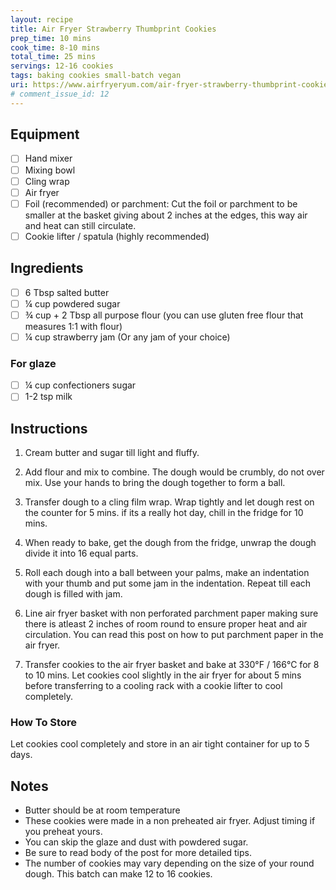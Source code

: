 ```yaml
---
layout: recipe
title: Air Fryer Strawberry Thumbprint Cookies
prep_time: 10 mins
cook_time: 8-10 mins
total_time: 25 mins
servings: 12-16 cookies
tags: baking cookies small-batch vegan
uri: https://www.airfryeryum.com/air-fryer-strawberry-thumbprint-cookies/
# comment_issue_id: 12
---
```

## Equipment
- [ ] Hand mixer
- [ ] Mixing bowl
- [ ] Cling wrap
- [ ] Air fryer
- [ ] Foil (recommended) or parchment: Cut the foil or parchment to be smaller at the basket giving about 2 inches at the edges, this way air and heat can still circulate.
- [ ] Cookie lifter / spatula (highly recommended)

## Ingredients
- [ ] 6 Tbsp salted butter
- [ ] ¼ cup powdered sugar
- [ ] ¾ cup + 2 Tbsp all purpose flour (you can use gluten free flour that measures 1:1 with flour)
- [ ] ¼ cup strawberry jam (Or any jam of your choice)

### For glaze
- [ ] ¼ cup confectioners sugar
- [ ] 1-2 tsp milk

## Instructions
1. Cream butter and sugar till light and fluffy.

2. Add flour and mix to combine. The dough would be crumbly, do not over mix. Use your hands to bring the dough together to form a ball.

3. Transfer dough to a cling film wrap. Wrap tightly and let dough rest on the counter for 5 mins. if its a really hot day, chill in the fridge for 10 mins.

4. When ready to bake, get the dough from the fridge, unwrap the dough divide it into 16 equal parts.

5. Roll each dough into a ball between your palms, make an indentation with your thumb and put some jam in the indentation. Repeat till each dough is filled with jam.

6. Line air fryer basket with non perforated parchment paper making sure there is atleast 2 inches of room round to ensure proper heat and air circulation. You can read this post on how to put parchment paper in the air fryer.

7. Transfer cookies to the air fryer basket and bake at 330&deg;F / 166&deg;C for 8 to 10 mins. Let cookies cool slightly in the air fryer for about 5 mins before transferring to a cooling rack with a cookie lifter to cool completely.

### How To Store
Let cookies cool completely and store in an air tight container for up to 5 days.

## Notes
* Butter should be at room temperature
* These cookies were made in a non preheated air fryer. Adjust timing if you preheat yours.
* You can skip the glaze and dust with powdered sugar.
* Be sure to read body of the post for more detailed tips.
* The number of cookies may vary depending on the size of your round dough. This batch can make 12 to 16 cookies.